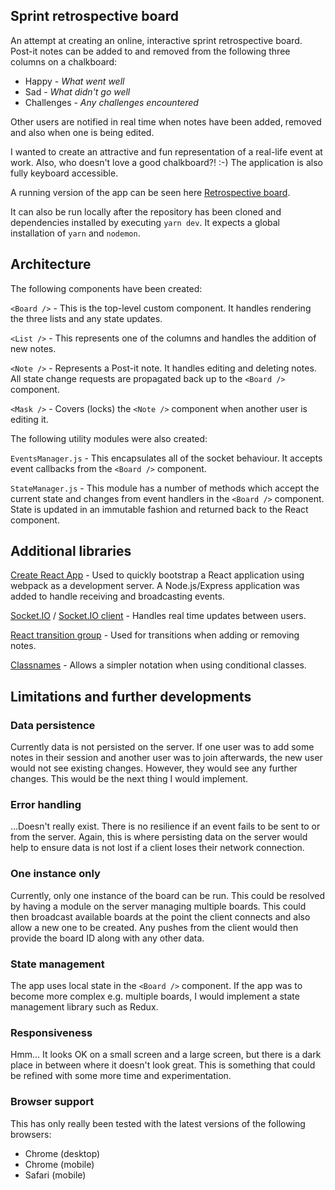 ## Sprint retrospective board

An attempt at creating an online, interactive sprint retrospective board. Post-it notes can be added to and removed from the following three columns on a chalkboard:

* Happy - *What went well*
* Sad - *What didn't go well*
* Challenges - *Any challenges encountered*

Other users are notified in real time when notes have been added, removed and also when one is being edited.

I wanted to create an attractive and fun representation of a real-life event at work. Also, who doesn't love a good chalkboard?! :-) The application is also fully keyboard accessible.

A running version of the app can be seen here [Retrospective board](https://media-molecule.herokuapp.com).

It can also be run locally after the repository has been cloned and dependencies installed by executing `yarn dev`. It expects a global installation of `yarn` and `nodemon`.

## Architecture

The following components have been created:

`<Board />` - This is the top-level custom component. It handles rendering the three lists and any state updates.

`<List />` - This represents one of the columns and handles the addition of new notes.

`<Note />` - Represents a Post-it note. It handles editing and deleting notes. All state change requests are propagated back up to the `<Board />` component.

`<Mask />` - Covers (locks) the `<Note />` component when another user is editing it.

The following utility modules were also created:

`EventsManager.js` - This encapsulates all of the socket behaviour. It accepts event callbacks from the `<Board />` component.

`StateManager.js` - This module has a number of methods which accept the current state and changes from event handlers in the `<Board />` component. State is updated in an immutable fashion and returned back to the React component.

## Additional libraries

[Create React App](https://github.com/facebook/create-react-app) - Used to quickly bootstrap a React application using webpack as a development server. A Node.js/Express application was added to handle receiving and broadcasting events.

[Socket.IO](https://github.com/socketio/socket.io) / [Socket.IO client](https://github.com/socketio/socket.io-client) - Handles real time updates between users.

[React transition group](https://github.com/reactjs/react-transition-group) - Used for transitions when adding or removing notes.

[Classnames](https://github.com/JedWatson/classnames) - Allows a simpler notation when using conditional classes.

## Limitations and further developments

### Data persistence

Currently data is not persisted on the server. If one user was to add some notes in their session and another user was to join afterwards, the new user would not see existing changes. However, they would see any further changes. This would be the next thing I would implement.

### Error handling

...Doesn't really exist. There is no resilience if an event fails to be sent to or from the server. Again, this is where persisting data on the server would help to ensure data is not lost if a client loses their network connection.

### One instance only

Currently, only one instance of the board can be run. This could be resolved by having a module on the server managing multiple boards. This could then broadcast available boards at the point the client connects and also allow a new one to be created. Any pushes from the client would then provide the board ID along with any other data.

### State management

The app uses local state in the `<Board />` component. If the app was to become more complex e.g. multiple boards, I would implement a state management library such as Redux.

### Responsiveness

Hmm... It looks OK on a small screen and a large screen, but there is a dark place in between where it doesn't look great. This is something that could be refined with some more time and experimentation.

### Browser support

This has only really been tested with the latest versions of the following browsers:

* Chrome (desktop)
* Chrome (mobile)
* Safari (mobile)
